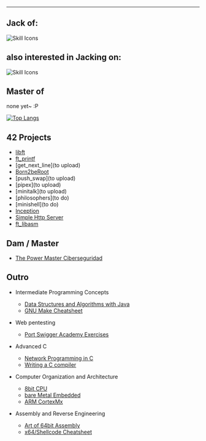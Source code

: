 ---
  <h2>Jack of:</h2>
  <img src="https://skillicons.dev/icons?i=linux,arch,neovim,bash,c,java,html,css,javascript,mysql,python,&theme=dark" alt="Skill Icons">
  <h2>also interested in Jacking on:</h2>
  <img src="https://skillicons.dev/icons?i=cpp,rust,kotlin,typescript,ruby,go,docker,nginx,windows,powershell,cs,solana&theme=dark" alt="Skill Icons">
  <h2>Master of </h2>
  <p>none yet~ :P </p>
  
[![Top Langs](https://github-readme-stats.vercel.app/api/top-langs/?username=sumxtx&layout=compact)](https://github.com/anuraghazra/github-readme-stats)


## 42 Projects
- [libft](https://github.com/sumxtx/Libft)
- [ft_printf](https://github.com/sumxtx/ft_printf)
- [get_next_line](to upload)
- [Born2beRoot](https://github.com/sumxtx/Born2beRoot)
- [push_swap](to upload)
- [pipex](to upload)
- [minitalk](to upload)
- [philosophers](to do)
- [minishell](to do)
- [Inception](https://github.com/sumxtx/Inception)
- [Simple Http Server](https://github.com/sumxtx/simplehttpserver)
- [ft_libasm](https://github.com/sumxtx/ft_libasm)

## Dam / Master 
- [The Power Master Ciberseguridad](https://github.com/sumxtx/thePowerMaster)

## Outro
- Intermediate Programming Concepts
  - [Data Structures and Algorithms with Java](https://github.com/sumxtx/DSAJava)
  - [GNU Make Cheatsheet](https://github.com/sumxtx/gnuMakeCheatSheet)

- Web pentesting
  - [Port Swigger Academy Exercises](https://github.com/sumxtx/PortSwiggerAcademy)

- Advanced C
  - [Network Programming in C](https://github.com/sumxtx/NetworkProgrammingC)
  - [Writing a C compiler](https://github.com/sumxtx/mini_C_Compiler)

- Computer Organization and Architecture
  - [8bit CPU](https://github.com/sumxtx/8bitCPULogisimEVO)
  - [bare Metal Embedded](https://github.com/sumxtx/bareMetalEmbedded)
  - [ARM CortexMx](https://github.com/sumxtx/CortexMx_TaskScheduler)

- Assembly and Reverse Engineering
  - [Art of 64bit Assembly](https://github.com/sumxtx/ft_libasm/tree/main/msvc)  
  - [x64/Shellcode Cheatsheet](https://github.com/sumxtx/64bitAsmAndShellcode)
